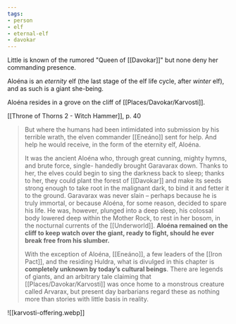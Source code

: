 ```yaml
---
tags:
- person
- elf
- eternal-elf
- davokar
---
```


Little is known of the rumored "Queen of [[Davokar]]" but none deny her commanding presence.

Aloéna is an *eternity* elf (the last stage of the elf life cycle, after *winter* elf), and as such is a giant she-being.

Aloéna resides in a grove on the cliff of [[Places/Davokar/Karvosti]].

[[Throne of Thorns 2 - Witch Hammer]], p. 40
>But where the humans had been intimidated into submission by his terrible wrath, the elven commander [[Eneáno]] sent for help. And help he would receive, in the form of the eternity elf, Aloéna.
>
>It was the ancient Aloéna who, through great cunning, mighty hymns, and brute force, single- handedly brought Garavarax down. Thanks to her, the elves could begin to sing the darkness back to sleep; thanks to her, they could plant the forest of [[Davokar]] and make its seeds strong enough to take root in the malignant dark, to bind it and fetter it to the ground. Garavarax was never slain – perhaps because he is truly immortal, or because Aloéna, for some reason, decided to spare his life. He was, however, plunged into a deep sleep, his colossal body lowered deep within the Mother Rock, to rest in her bosom, in the nocturnal currents of the [[Underworld]]. **Aloéna remained on the cliff to keep watch over the giant, ready to fight, should he ever break free from his slumber.**
>
>With the exception of Aloéna, [[Eneáno]], a few leaders of the [[Iron Pact]], and the residing Huldra, what is divulged in this chapter is **completely unknown by today’s cultural beings**. There are legends of giants, and an arbitrary tale claiming that [[Places/Davokar/Karvosti]] was once home to a monstrous creature called Arvarax, but present day barbarians regard these as nothing more than stories with little basis in reality.

![[karvosti-offering.webp]]